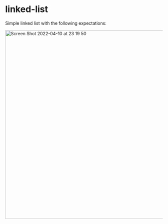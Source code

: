 # linked-list

Simple linked list with the following expectations:

<img width="601" alt="Screen Shot 2022-04-10 at 23 19 50" src="https://user-images.githubusercontent.com/16804522/162654276-a8c8ccb5-b6c6-4fd5-b30b-8ce64bbcc9df.png">
